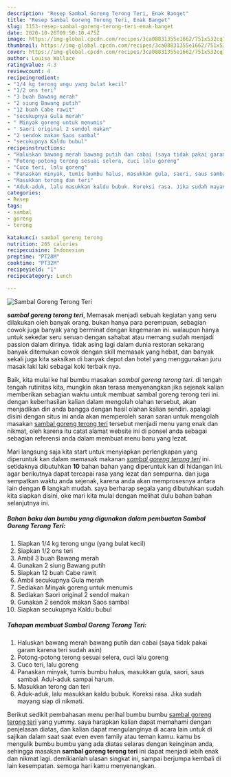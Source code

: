 ```yaml
---
description: "Resep Sambal Goreng Terong Teri, Enak Banget"
title: "Resep Sambal Goreng Terong Teri, Enak Banget"
slug: 3153-resep-sambal-goreng-terong-teri-enak-banget
date: 2020-10-26T09:50:10.475Z
image: https://img-global.cpcdn.com/recipes/3ca08831355e1662/751x532cq70/sambal-goreng-terong-teri-foto-resep-utama.jpg
thumbnail: https://img-global.cpcdn.com/recipes/3ca08831355e1662/751x532cq70/sambal-goreng-terong-teri-foto-resep-utama.jpg
cover: https://img-global.cpcdn.com/recipes/3ca08831355e1662/751x532cq70/sambal-goreng-terong-teri-foto-resep-utama.jpg
author: Louisa Wallace
ratingvalue: 4.3
reviewcount: 4
recipeingredient:
- "1/4 kg terong ungu yang bulat kecil"
- "1/2 ons teri"
- "3 buah Bawang merah"
- "2 siung Bawang putih"
- "12 buah Cabe rawit"
- "secukupnya Gula merah"
- " Minyak goreng untuk menumis"
- " Saori original 2 sendol makan"
- "2 sendok makan Saos sambal"
- "secukupnya Kaldu bubul"
recipeinstructions:
- "Haluskan bawang merah bawang putih dan cabai (saya tidak pakai garam karena teri sudah asin)"
- "Potong-potong terong sesuai selera, cuci lalu goreng"
- "Cuco teri, lalu goreng"
- "Panaskan minyak, tumis bumbu halus, masukkan gula, saori, saus sambal. Adul-aduk sampai harum."
- "Masukkan terong dan teri"
- "Aduk-aduk, lalu masukkan kaldu bubuk. Koreksi rasa. Jika sudah mayang siap di nikmati."
categories:
- Resep
tags:
- sambal
- goreng
- terong

katakunci: sambal goreng terong 
nutrition: 265 calories
recipecuisine: Indonesian
preptime: "PT28M"
cooktime: "PT32M"
recipeyield: "1"
recipecategory: Lunch

---
```



![Sambal Goreng Terong Teri](https://img-global.cpcdn.com/recipes/3ca08831355e1662/751x532cq70/sambal-goreng-terong-teri-foto-resep-utama.jpg)

<b><i>sambal goreng terong teri</i></b>, Memasak menjadi sebuah kegiatan yang seru dilakukan oleh banyak orang. bukan hanya para perempuan, sebagian cowok juga banyak yang berminat dengan kegemaran ini. walaupun hanya untuk sekedar seru seruan dengan sahabat atau memang sudah menjadi passion dalam dirinya. tidak asing lagi dalam dunia restoran sekarang banyak ditemukan cowok dengan skill memasak yang hebat, dan banyak sekali juga kita saksikan di banyak depot dan hotel yang menggunakan juru masak laki laki sebagai koki terbaik nya.



Baik, kita mulai ke hal bumbu masakan <i>sambal goreng terong teri</i>. di tengah tengah rutinitas kita, mungkin akan terasa menyenangkan jika sejenak kalian memberikan sebagian waktu untuk membuat sambal goreng terong teri ini. dengan keberhasilan kalian dalam mengolah olahan tersebut, akan menjadikan diri anda bangga dengan hasil olahan kalian sendiri. apalagi disini dengan situs ini anda akan memperoleh saran saran untuk mengolah masakan <u>sambal goreng terong teri</u> tersebut menjadi menu yang enak dan nikmat, oleh karena itu catat alamat website ini di ponsel anda sebagai sebagian referensi anda dalam membuat menu baru yang lezat.


Mari langsung saja kita start untuk menyiapkan perlengkapan yang diperuntuk kan dalam memasak makanan <u><i>sambal goreng terong teri</i></u> ini. setidaknya dibutuhkan <b>10</b> bahan bahan yang diperuntuk kan di hidangan ini. agar berikutnya dapat tercapai rasa yang lezat dan sempurna. dan juga sempatkan waktu anda sejenak, karena anda akan memprosesnya antara lain dengan <b>6</b> langkah mudah. saya berharap segala yang dibutuhkan sudah kita siapkan disini, oke mari kita mulai dengan melihat dulu bahan bahan selanjutnya ini.

<!--inarticleads1-->

##### Bahan baku dan bumbu yang digunakan dalam pembuatan Sambal Goreng Terong Teri:

1. Siapkan 1/4 kg terong ungu (yang bulat kecil)
1. Siapkan 1/2 ons teri
1. Ambil 3 buah Bawang merah
1. Gunakan 2 siung Bawang putih
1. Siapkan 12 buah Cabe rawit
1. Ambil secukupnya Gula merah
1. Sediakan  Minyak goreng untuk menumis
1. Sediakan  Saori original 2 sendol makan
1. Gunakan 2 sendok makan Saos sambal
1. Siapkan secukupnya Kaldu bubul




<!--inarticleads2-->

##### Tahapan membuat Sambal Goreng Terong Teri:

1. Haluskan bawang merah bawang putih dan cabai (saya tidak pakai garam karena teri sudah asin)
1. Potong-potong terong sesuai selera, cuci lalu goreng
1. Cuco teri, lalu goreng
1. Panaskan minyak, tumis bumbu halus, masukkan gula, saori, saus sambal. Adul-aduk sampai harum.
1. Masukkan terong dan teri
1. Aduk-aduk, lalu masukkan kaldu bubuk. Koreksi rasa. Jika sudah mayang siap di nikmati.




Berikut sedikit pembahasan menu perihal bumbu bumbu <u>sambal goreng terong teri</u> yang yummy. saya harapkan kalian dapat memahami dengan penjelasan diatas, dan kalian dapat mengulanginya di acara lain untuk di sajikan dalam saat saat even even family atau teman kamu. kamu bs mengulik bumbu bumbu yang ada diatas selaras dengan keinginan anda, sehingga masakan <b>sambal goreng terong teri</b> ini dapat menjadi lebih enak dan nikmat lagi. demikianlah ulasan singkat ini, sampai berjumpa kembali di lain kesempatan. semoga hari kamu menyenangkan.
